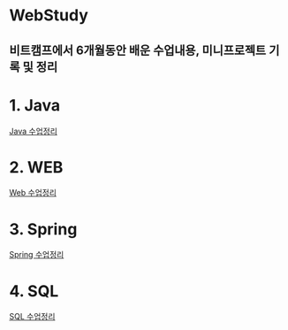 # WebStudy
비트캠프에서 6개월동안 배운 수업내용, 미니프로젝트 기록 및 정리
---
# 1. Java
[Java 수업정리](https://github.com/chlgudtjr/StudyDiary/tree/main/JAVA-Study)

# 2. WEB
[Web 수업정리](https://github.com/chlgudtjr/StudyDiary/tree/main/Web_Study)

# 3. Spring
[Spring 수업정리](https://github.com/chlgudtjr/StudyDiary/tree/main/Spring_study)

# 4. SQL
[SQL 수업정리](https://github.com/chlgudtjr/StudyDiary/tree/main/SQL_Study)
